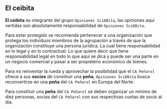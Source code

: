 ## El ceibita

**El ceibita** es integrante del grupo `Opiniones Sci6Bita`, las opiniones aquí vertidas son absolutamente responsabilidad de `Opiniones Sci6Bita`.

Para estar protegido se recomienda pertenecer a una organización que protega los individuos miembros de la agrupación a través de que la organización constituye una persona jurídica. La cual tiene responsabilidad en lo legal y en lo contractual. Lo que quiere decir que tiene responsabilidad legal en todo lo que aquí se dica y puede ser una parte en un negocio comercial y pasar a ser propieterio económico de bienes.

Para no reinventar la rueda y aprovechar la posibilidad que el `CA Peñarol` ofrece a sus **socios** de constituir una **peña**, `Opiniones Sci6Bita` busca reconvertirse en una **peña** del `CA Peñarol` en Europa del Norte.

Para constituir una **peña** del `CA Peñarol` se deben organizar un mínimo de diez personas, socias del `CA Peñarol` con sus respectivas cuotas de socio al día.


